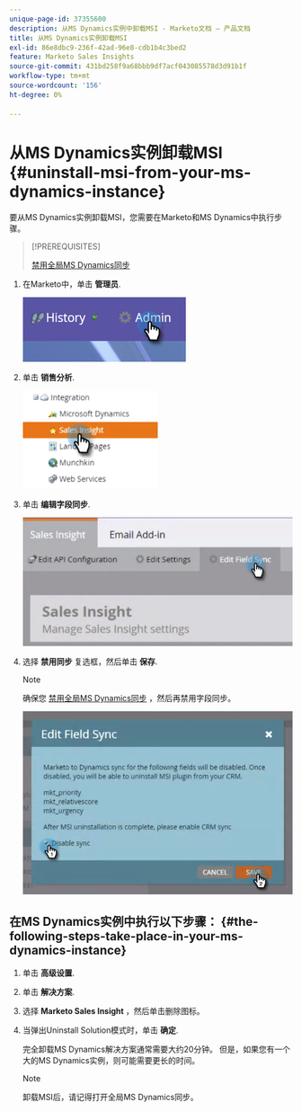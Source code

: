 ```yaml
---
unique-page-id: 37355600
description: 从MS Dynamics实例中卸载MSI - Marketo文档 — 产品文档
title: 从MS Dynamics实例卸载MSI
exl-id: 86e8dbc9-236f-42ad-96e8-cdb1b4c3bed2
feature: Marketo Sales Insights
source-git-commit: 431bd258f9a68bbb9df7acf043085578d3d91b1f
workflow-type: tm+mt
source-wordcount: '156'
ht-degree: 0%

---
```


# 从MS Dynamics实例卸载MSI {#uninstall-msi-from-your-ms-dynamics-instance}

要从MS Dynamics实例卸载MSI，您需要在Marketo和MS Dynamics中执行步骤。

>[!PREREQUISITES]
>
>[禁用全局MS Dynamics同步](/help/marketo/product-docs/marketo-sales-insight/msi-for-microsoft-dynamics/uninstalling/disable-global-ms-dynamics-sync.md)

1. 在Marketo中，单击 **管理员**.

   ![](assets/one-1.png)

1. 单击 **销售分析**.

   ![](assets/six.png)

1. 单击 **编辑字段同步**.

   ![](assets/seven.png)

1. 选择 **禁用同步** 复选框，然后单击 **保存**.

   >[!NOTE]
   >
   >确保您 [禁用全局MS Dynamics同步](/help/marketo/product-docs/marketo-sales-insight/msi-for-microsoft-dynamics/uninstalling/disable-global-ms-dynamics-sync.md) ，然后再禁用字段同步。

   ![](assets/eight.png)

## 在MS Dynamics实例中执行以下步骤： {#the-following-steps-take-place-in-your-ms-dynamics-instance}

1. 单击 **高级设置**.

1. 单击 **解决方案**.

1. 选择 **Marketo Sales Insight** ，然后单击删除图标。

1. 当弹出Uninstall Solution模式时，单击 **确定**.

   完全卸载MS Dynamics解决方案通常需要大约20分钟。 但是，如果您有一个大的MS Dynamics实例，则可能需要更长的时间。

   >[!NOTE]
   >
   >卸载MSI后，请记得打开全局MS Dynamics同步。
